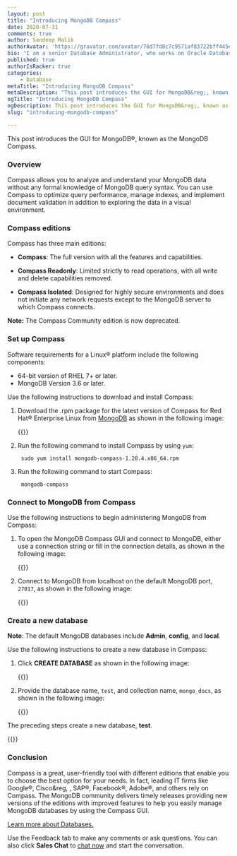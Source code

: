 ```yaml
---
layout: post
title: "Introducing MongoDB Compass"
date: 2020-07-31
comments: true
author: Sandeep Malik
authorAvatar: 'https://gravatar.com/avatar/76d7fd8c7c9571af83722bff445e0ebd'
bio: "I am a senior Database Administrator, who works on Oracle Database (9i,10g,11g,12c,19c), Oracle Apps (E-Business Suite - 11i, R12.1), SQL Server (2012,14,16,17), Cassandra, MongoDB and Hadoop administration."
published: true
authorIsRacker: true
categories:
    - Database
metaTitle: "Introducing MongoDB Compass"
metaDescription: "This post introduces the GUI for MongoDB&reg;, known as the MongoDB Compass."
ogTitle: "Introducing MongoDB Compass"
ogDescription: This post introduces the GUI for MongoDB&reg;, known as the MongoDB Compass."
slug: "introducing-mongodb-compass"

---
```


This post introduces the GUI for MongoDB&reg;, known as the MongoDB Compass.

<!--more-->

### Overview

Compass allows you to analyze and understand your MongoDB data without any formal
knowledge of MongoDB query syntax. You can use Compass to optimize query
performance, manage indexes, and implement document validation in addition to
exploring the data in a visual environment.

### Compass editions

Compass has three main editions:

- **Compass**: The full version with all the features and capabilities.

- **Compass Readonly**: Limited strictly to read operations, with all write and
  delete capabilities removed.

- **Compass Isolated**: Designed for highly secure environments and does not
  initiate any network requests except to the MongoDB server to which Compass
  connects.

**Note:** The Compass Community edition is now deprecated.

### Set up Compass

Software requirements for a Linux&reg; platform include the following components:

- 64-bit version of RHEL 7+ or later.
- MongoDB Version 3.6 or later.

Use the following instructions to download and install Compass:

1. Download the .rpm package for the latest version of Compass for Red Hat&reg;
   Enterprise Linux from [MongoDB](https://www.mongodb.com/download-center/compass?tck=docs_compass)
   as shown in the following image:

      {{<image src="Picture1.png" title="" alt="">}}

2. Run the following command to install Compass by using `yum`:

        sudo yum install mongodb-compass-1.20.4.x86_64.rpm

3. Run the following command to start Compass:

        mongodb-compass

### Connect to MongoDB from Compass

Use the following instructions to begin administering MongoDB from Compass:

1. To open the MongoDB Compass GUI and connect to MongoDB, either use a
   connection string or fill in the connection details, as shown in the following
   image:

      {{<image src="Picture2.png" title="" alt="">}}

2. Connect to MongoDB from localhost on the default MongoDB port, `27017`, as
   shown in the following image:

      {{<image src="Picture3.png" title="" alt="">}}

### Create a new database

**Note**: The default  MongoDB databases include **Admin**, **config**, and **local**.

Use the following instructions to create a new database in Compass:

1. Click **CREATE DATABASE** as shown in the following image:

      {{<image src="Picture4.png" title="" alt="">}}

2. Provide the database name, `test`, and collection name, `mongo_docs`, as
   shown in the following image:

      {{<image src="Picture5.png" title="" alt="">}}

The preceding steps create a new database, **test**.

{{<image src="Picture6.png" title="" alt="">}}

### Conclusion

Compass is a great, user-friendly tool with different editions that enable you
to choose the best option for your needs. In fact, leading IT firms like
Google&reg;, Cisco&reg, , SAP&reg;, Facebook&reg;, Adobe&reg;, and others rely
on Compass. The MongoDB community delivers timely releases providing new versions
of the editions with improved features to help you easily manage MongoDB databases
by using the Compass GUI.

<a class="cta teal" id="cta" href="https://www.rackspace.com/dba-services">Learn more about Databases.</a>

Use the Feedback tab to make any comments or ask questions. You can also click
**Sales Chat** to [chat now](https://www.rackspace.com/) and start the conversation.
